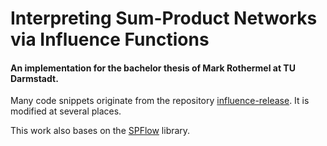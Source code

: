 # Interpreting Sum-Product Networks via Influence Functions
#### An implementation for the bachelor thesis of Mark Rothermel at TU Darmstadt.

Many code snippets originate from the repository [influence-release](https://github.com/kohpangwei/influence-release). It is modified at several places.

This work also bases on the [SPFlow](https://github.com/SPFlow/SPFlow) library.
